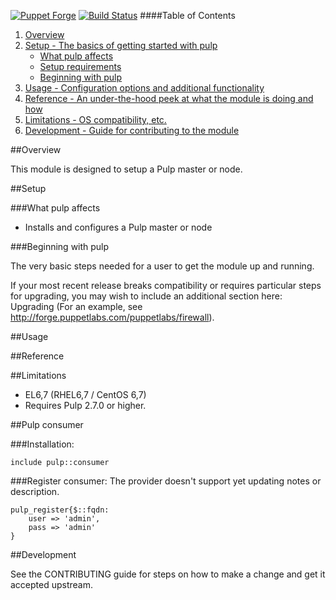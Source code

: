[![Puppet Forge](http://img.shields.io/puppetforge/v/katello/pulp.svg)](https://forge.puppetlabs.com/katello/pulp)
[![Build Status](https://travis-ci.org/Katello/puppet-pulp.svg?branch=master)](https://travis-ci.org/Katello/puppet-pulp)
####Table of Contents

1. [Overview](#overview)
2. [Setup - The basics of getting started with pulp](#setup)
    * [What pulp affects](#what-pulp-affects)
    * [Setup requirements](#setup-requirements)
    * [Beginning with pulp](#beginning-with-pulp)
3. [Usage - Configuration options and additional functionality](#usage)
4. [Reference - An under-the-hood peek at what the module is doing and how](#reference)
5. [Limitations - OS compatibility, etc.](#limitations)
6. [Development - Guide for contributing to the module](#development)

##Overview

This module is designed to setup a Pulp master or node.

##Setup

###What pulp affects

* Installs and configures a Pulp master or node

###Beginning with pulp

The very basic steps needed for a user to get the module up and running. 

If your most recent release breaks compatibility or requires particular steps for upgrading, you may wish to include an additional section here: Upgrading (For an example, see http://forge.puppetlabs.com/puppetlabs/firewall).

##Usage

##Reference

##Limitations

* EL6,7 (RHEL6,7 / CentOS 6,7)
* Requires Pulp 2.7.0 or higher.

##Pulp consumer

###Installation:

    include pulp::consumer

###Register consumer:
The provider doesn't support yet updating notes or description.

    pulp_register{$::fqdn:
    	user => 'admin',
    	pass => 'admin'
    }

##Development

See the CONTRIBUTING guide for steps on how to make a change and get it accepted upstream.
